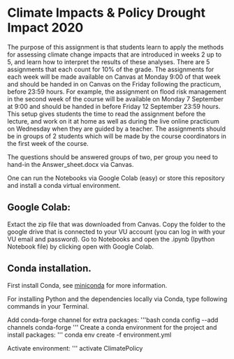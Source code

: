 # Climate Impacts & Policy Drought Impact 2020

The  purpose  of  this  assignment  is  that  students  learn  to  apply  the  methods  for  assessing  climate change  impacts  that  are  introduced  in  weeks  2  up  to  5,  and  learn  how  to  interpret  the  results  of these analyses. There are 5 assignments that each count for 10% of the grade. The assignments for each week will be made available on Canvas at Monday 9:00 of that week and should be handed in on Canvas on the Friday following the practicum, before 23:59 hours. For example, the assignment on flood risk management in the second week of the course will be available on Monday 7 September at 9:00 and should be handed in before Friday 12 September 23:59 hours. This setup gives students the time to read the assignment before the lecture, and work on it at home as well as during the live online practicum on Wednesday when they are guided by a teacher. The assignments should be in groups of 2 students which will be made by the course coordinators in the first week of the course.


The questions should be answered groups of two, per group you need to hand-in the Answer_sheet.docx via Canvas.

One can run the Notebooks via Google Colab (easy) or store this repository and install a conda virtual environment. 

## Google Colab:
Extact the zip file that was downloaded from Canvas. Copy the folder to the google drive that is connected to your VU account (you can log in with your VU email and password). Go to Notebooks and open the .ipynb (Ipython Notebook file) by clicking open with Google Colab.

## Conda installation.
First install Conda, see [miniconda](https://conda.io/miniconda.html) for more information.

For installing Python and the dependencies locally via Conda, type following commands in your Terminal.

Add conda-forge channel for extra packages:
'''bash
conda config --add channels conda-forge
'''
Create a conda environment for the project and install packages:
'''
conda env create -f environment.yml

Activate environment: 
'''
activate ClimatePolicy

